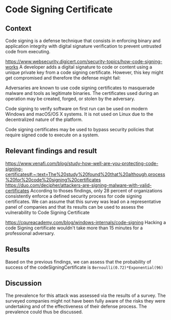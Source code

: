 # Code Signing Certificate

## Context 
Code signing is a defense technique that consists in enforcing binary and application integrity with digital signature verification to prevent untrusted code from executing.

https://www.websecurity.digicert.com/security-topics/how-code-signing-works
A developer adds a digital signature to code or content using a unique private key from a code signing certificate. However, this key might get compromised and therefore the defense might fail:

Adversaries are known to use code signing certificates to masquerade malware and tools as legitimate binaries. The certificates used during an operation may be created, forged, or stolen by the adversary.

Code signing to verify software on first run can be used on modern Windows and macOS/OS X systems. It is not used on Linux due to the decentralized nature of the platform.

Code signing certificates may be used to bypass security policies that require signed code to execute on a system.

## Relevant findings and result
https://www.venafi.com/blog/study-how-well-are-you-protecting-code-signing-certificates#:~:text=The%20study%20found%20that%20although,process%20for%20code%20signing%20certificates
https://duo.com/decipher/attackers-are-signing-malware-with-valid-certificates
According to thoses findings, only 28 percent of organizations consistently enforce a defined security process for code signing certificates.
We can assume that this survey was lead on a representative panel of companies and that its results can be used to assess the vulnerability to Code Signing Certificate 


https://cqureacademy.com/blog/windows-internals/code-signing
Hacking a code Signing certificate wouldn't take more than 15 minutes for a professional adversary.

## Results
Based on the previous findings, we can assess that the probability of success of the codeSigningCertificate is ``Bernoulli(0.72)*Exponential(96)``

## Discussion

The prevalence for this attack was assessed via the results of a survey. The surveyed companies might not have been fully aware of the risks they were undertaking and of the effectiveness of their defense process. The prevalence could thus be discussed. 